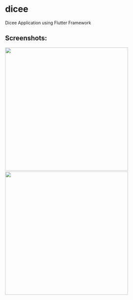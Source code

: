 # dicee

Dicee Application using Flutter Framework

## Screenshots:

<img src="./Screenshots/output1.png" width="400" /> &nbsp;
<img src="./Screenshots/output2.png" width="400" />